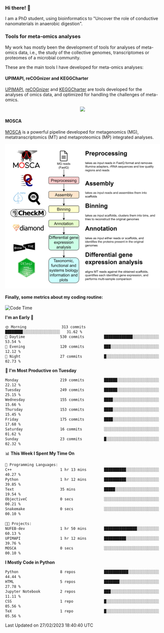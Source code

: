 ### Hi there! 👋

I am a PhD student, using bioinformatics to "Uncover the role of conductive nanomaterials in anaerobic digestion".

### Tools for meta-omics analyses

My work has mostly been the development of tools for analyses of meta-omics data, i.e., the study of the collective genomes, transcriptomes or proteomes of a microbial community.

These are the main tools I have developed for meta-omics analyses:

#### UPIMAPI, reCOGnizer and KEGGCharter

[UPIMAPI](https://github.com/iquasere/UPIMAPI), [reCOGnizer](https://github.com/iquasere/reCOGnizer) and [KEGGCharter](https://github.com/iquasere/KEGGCharter) are tools developed for the analyses of omics data, and optimized for handling the challenges of meta-omics.

<p align="center">
    <img src="assets/annotation_paper.png">
</p>

#### MOSCA

[MOSCA](https://github.com/iquasere/MOSCA) is a powerful pipeline developed for metagenomics (MG), metatranscriptomics (MT) and metaproteomics (MP) integrated analyses.

<p align="center">
    <img src="assets/mosca_workflow.png" align="center" width="700">
</p>


#### Finally, some metrics about my coding routine:

<!--START_SECTION:waka-->
![Code Time](http://img.shields.io/badge/Code%20Time-515%20hrs%2019%20mins-blue)

**I'm an Early 🐤** 

```text
🌞 Morning                313 commits         ████████░░░░░░░░░░░░░░░░░   31.62 % 
🌆 Daytime                530 commits         █████████████░░░░░░░░░░░░   53.54 % 
🌃 Evening                120 commits         ███░░░░░░░░░░░░░░░░░░░░░░   12.12 % 
🌙 Night                  27 commits          █░░░░░░░░░░░░░░░░░░░░░░░░   02.73 % 
```
📅 **I'm Most Productive on Tuesday** 

```text
Monday                   219 commits         ██████░░░░░░░░░░░░░░░░░░░   22.12 % 
Tuesday                  249 commits         ██████░░░░░░░░░░░░░░░░░░░   25.15 % 
Wednesday                155 commits         ████░░░░░░░░░░░░░░░░░░░░░   15.66 % 
Thursday                 153 commits         ████░░░░░░░░░░░░░░░░░░░░░   15.45 % 
Friday                   175 commits         ████░░░░░░░░░░░░░░░░░░░░░   17.68 % 
Saturday                 16 commits          ░░░░░░░░░░░░░░░░░░░░░░░░░   01.62 % 
Sunday                   23 commits          █░░░░░░░░░░░░░░░░░░░░░░░░   02.32 % 
```


📊 **This Week I Spent My Time On** 

```text
💬 Programming Languages: 
C++                      1 hr 13 mins        ██████████░░░░░░░░░░░░░░░   40.27 % 
Python                   1 hr 12 mins        ██████████░░░░░░░░░░░░░░░   39.85 % 
Text                     35 mins             █████░░░░░░░░░░░░░░░░░░░░   19.54 % 
ObjectiveC               0 secs              ░░░░░░░░░░░░░░░░░░░░░░░░░   00.21 % 
Snakemake                0 secs              ░░░░░░░░░░░░░░░░░░░░░░░░░   00.10 % 

🐱‍💻 Projects: 
NUFEB-dev                1 hr 50 mins        ███████████████░░░░░░░░░░   60.13 % 
UPIMAPI                  1 hr 12 mins        ██████████░░░░░░░░░░░░░░░   39.76 % 
MOSCA                    0 secs              ░░░░░░░░░░░░░░░░░░░░░░░░░   00.10 % 
```

**I Mostly Code in Python** 

```text
Python                   8 repos             ███████████░░░░░░░░░░░░░░   44.44 % 
HTML                     5 repos             ███████░░░░░░░░░░░░░░░░░░   27.78 % 
Jupyter Notebook         2 repos             ███░░░░░░░░░░░░░░░░░░░░░░   11.11 % 
CSS                      1 repo              █░░░░░░░░░░░░░░░░░░░░░░░░   05.56 % 
TeX                      1 repo              █░░░░░░░░░░░░░░░░░░░░░░░░   05.56 % 
```




 Last Updated on 27/02/2023 18:40:40 UTC
<!--END_SECTION:waka-->
